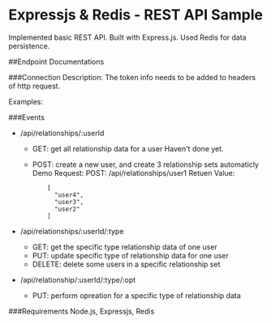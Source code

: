 # Expressjs & Redis - REST API Sample

Implemented basic REST API. Built with Express.js. Used Redis for data persistence. 

##Endpoint Documentations

###Connection
Description: The token info needs to be added to headers of http request.

Examples: 


###Events
- /api/relationships/:userId
	-	GET: get all relationship data for a user
		Haven't done yet.

	-	POST: create a new user, and create 3 relationship sets automaticly
		Demo Request: POST: /api/relationships/user1 
		Retuen Value: 
		```
			[
			  "user4",
			  "user3",
			  "user2"
			]
		```

- /api/relationships/:userId/:type
	-	GET: get the specific type relationship data of one user
	-	PUT: update specific type of relationship data for one user
	-	DELETE: delete some users in a specific relationship set

- /api/relationship/:userId/:type/:opt
	-	PUT: perform opreation for a specific type of relationship data

###Requirements
Node.js, Expressjs, Redis

